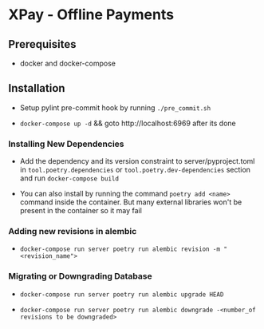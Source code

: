 # XPay - Offline Payments

## Prerequisites

- docker and docker-compose

## Installation

- Setup pylint pre-commit hook by running `./pre_commit.sh`

- `docker-compose up -d` && goto http://localhost:6969 after its done


### Installing New Dependencies

- Add the dependency and its version constraint to server/pyproject.toml in `tool.poetry.dependencies` or `tool.poetry.dev-dependencies` section and run `docker-compose build`

- You can also install by running the command `poetry add <name>` command inside the container. But many external libraries won't be present in the container so it may fail

### Adding new revisions in alembic

- `docker-compose run server poetry run alembic revision -m "<revision_name">`

### Migrating or Downgrading Database

- `docker-compose run server poetry run alembic upgrade HEAD`

- `docker-compose run server poetry run alembic downgrade -<number_of revisions to be downgraded>`
